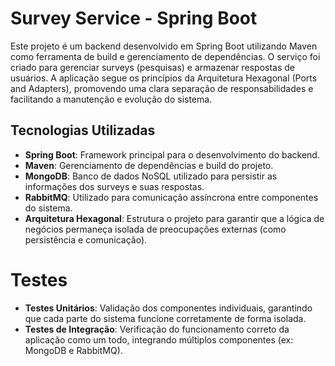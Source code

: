 # Survey Service - Spring Boot

Este projeto é um backend desenvolvido em Spring Boot utilizando Maven como ferramenta de build e gerenciamento de dependências. O serviço foi criado para gerenciar surveys (pesquisas) e armazenar respostas de usuários. A aplicação segue os princípios da Arquitetura Hexagonal (Ports and Adapters), promovendo uma clara separação de responsabilidades e facilitando a manutenção e evolução do sistema.

## Tecnologias Utilizadas
- **Spring Boot**: Framework principal para o desenvolvimento do backend.
- **Maven**: Gerenciamento de dependências e build do projeto.
- **MongoDB**: Banco de dados NoSQL utilizado para persistir as informações dos surveys e suas respostas.
- **RabbitMQ**: Utilizado para comunicação assíncrona entre componentes do sistema.
- **Arquitetura Hexagonal**: Estrutura o projeto para garantir que a lógica de negócios permaneça isolada de preocupações externas (como persistência e comunicação).

# Testes
- **Testes Unitários**: Validação dos componentes individuais, garantindo que cada parte do sistema funcione corretamente de forma isolada.
- **Testes de Integração**: Verificação do funcionamento correto da aplicação como um todo, integrando múltiplos componentes (ex: MongoDB e RabbitMQ).
